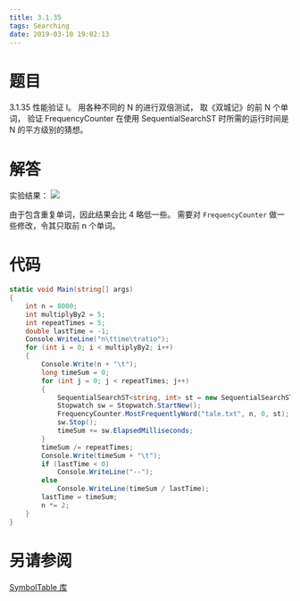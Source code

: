 ```yaml
---
title: 3.1.35
tags: Searching
date: 2019-03-10 19:02:13
---
```


# 题目

3.1.35
性能验证 I。
用各种不同的 N 的进行双倍测试，
取《双城记》的前 N 个单词，
验证 FrequencyCounter 在使用 SequentialSearchST 时所需的运行时间是 N 的平方级别的猜想。

# 解答

实验结果：
![](./1.png)

由于包含重复单词，因此结果会比 4 略低一些。
需要对 `FrequencyCounter` 做一些修改，令其只取前 n 个单词。

# 代码

```csharp
static void Main(string[] args)
{
    int n = 8000;
    int multiplyBy2 = 5;
    int repeatTimes = 5;
    double lastTime = -1;
    Console.WriteLine("n\ttime\tratio");
    for (int i = 0; i < multiplyBy2; i++)
    {
        Console.Write(n + "\t");
        long timeSum = 0;
        for (int j = 0; j < repeatTimes; j++)
        {
            SequentialSearchST<string, int> st = new SequentialSearchST<string, int>();
            Stopwatch sw = Stopwatch.StartNew();
            FrequencyCounter.MostFrequentlyWord("tale.txt", n, 0, st);
            sw.Stop();
            timeSum += sw.ElapsedMilliseconds;
        }
        timeSum /= repeatTimes;
        Console.Write(timeSum + "\t");
        if (lastTime < 0)
            Console.WriteLine("--");
        else
            Console.WriteLine(timeSum / lastTime);
        lastTime = timeSum;
        n *= 2;
    }
}
```

# 另请参阅

[SymbolTable 库](https://alg4.ikesnowy.com/docs/api/SymbolTable.html)